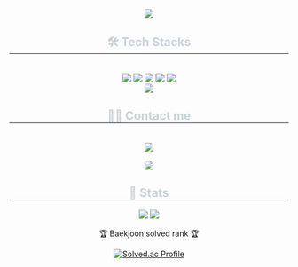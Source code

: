 <div align= "center">
    <img src="https://capsule-render.vercel.app/api?type=waving&color=0:e316fe,100:1fb4ff&height=180&text=Dev.Kade&animation=&fontColor=ffffff&fontSize=70" />
</div>
<div align= "center">
  <h2 style="border-bottom: 1px solid #21262d; color: #c9d1d9;"> 🛠️ Tech Stacks </h2> <br> 
  <div style="margin: 0 auto; text-align: center;" align= "center"> <img src="https://img.shields.io/badge/C++-00599C?style=flat&logo=C%2B%2B&logoColor=white">
    <img src="https://img.shields.io/badge/Discord-5865F2?style=flat&logo=Discord&logoColor=white">
    <img src="https://img.shields.io/badge/Github-181717?style=flat&logo=Github&logoColor=white">
    <img src="https://img.shields.io/badge/Git-F05032?style=flat&logo=Git&logoColor=white">
    <img src="https://img.shields.io/badge/Python-3776AB?style=flat&logo=Python&logoColor=white">
    <br/><img src="https://img.shields.io/badge/PyTorch-EE4C2C?style=flat&logo=PyTorch&logoColor=white">
  </div>
</div>
<div align= "center">
  <h2 style="border-bottom: 1px solid #21262d; color: #c9d1d9;"> 🧑‍💻 Contact me </h2> <br> 
  <div align= "center"> 
    <a href=mailto:devkade12@gmail.com> 
      <img src="https://img.shields.io/badge/Gmail-EA4335?style=flat&logo=Gmail&logoColor=white&link=mailto:devkade12@gmail.com"> </a>
</div>  <br> 
<div align= "center"> 
  <a href="https://hits.seeyoufarm.com"> 
    <img src="https://hits.seeyoufarm.com/api/count/incr/badge.svg?url=https%3A%2F%2Fgithub.com%2Fdevkade%2F&count_bg=%23000000&title_bg=%23000000&icon=github.svg&icon_color=%23FFFFFF&title=GitHub&edge_flat=false"/></a>
   </div> 
</div>
<div align= "center"> 
  <h2 style="border-bottom: 1px solid #21262d; color: #c9d1d9;"> 🏅 Stats </h2> 
    <div align= "center"> 
      <img src="https://github-readme-stats.vercel.app/api/top-langs/?username=devkade&layout=compact">
      <img src="https://github-readme-stats.vercel.app/api?username=devkade&show_icons=true">

<br>
<p>🏆 Baekjoon solved rank 🏆</p>

[![Solved.ac Profile](http://mazassumnida.wtf/api/v2/generate_badge?boj=mouseku)](https://solved.ac/mouseku)
    </div> 
</div>
